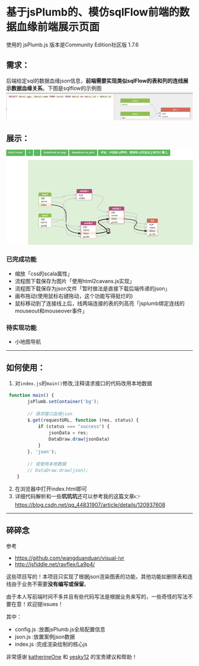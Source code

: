 # 基于jsPlumb的、模仿sqlFlow前端的数据血缘前端展示页面
使用的 jsPlumb.js 版本是Community Edition社区版 1.7.6
## 需求：
后端给定sql的数据血缘json信息，**前端需要实现类似sqlFlow的表和列的连线展示数据血缘关系**。下图是sqlflow的示例图
![](./imgs/sqlflow.png)
## 展示：
![](./imgs/myflow.png)
### 已完成功能
- 缩放「css的scala属性」
- 流程图下载保存为图片「使用html2cavans.js实现」
- 流程图下载保存为json文件「暂时做法是直接下载后端传递的json」
- 画布拖动(使用鼠标右键拖动，这个功能写得挺烂的)
- 鼠标移动到了连接线上后，线两端连接的表的列高亮「jsplumb绑定连线的mouseout和mouseover事件」
### 待实现功能

- 小地图导航
****
## 如何使用：
1. 对`index.js`的`main()`修改,注释请求接口的代码改用本地数据
```javascript
 function main() {
        jsPlumb.setContainer('bg');

        // 请求接口血缘json
        $.get(requestURL, function (res, status) {
            if (status === "success") {
                jsonData = res;
                DataDraw.draw(jsonData)
            }
        }, 'json');
    
        // 或使用本地数据
        // DataDraw.draw(json);
    }
```
2. 在浏览器中打开index.html即可
3. 详细代码解析和一些**坑坑坑**还可以参考我的这篇文章👉 https://blog.csdn.net/qq_44831907/article/details/120937608
***
## 碎碎念
参考 
- https://github.com/wangduanduan/visual-ivr 
- http://jsfiddle.net/rayflex/La9p4/

这些项目写的！本项目只实现了根据json渲染图表的功能，其他功能如删除表和连线由于业务不需要**没有编写或保留**。

由于本人写前端时间不多并且有些代码写法是根据业务来写的，一些奇怪的写法不要在意！欢迎提issues！

其中：
- config.js :放置jsPlumb.js全局配置信息
- json.js :放置案例json数据
- index.js :完成渲染绘制的核心js

非常感谢 [katherineOne](https://github.com/katherineOne) 和 [yesky12](https://github.com/yesky12) 的宝贵建议和帮助！
